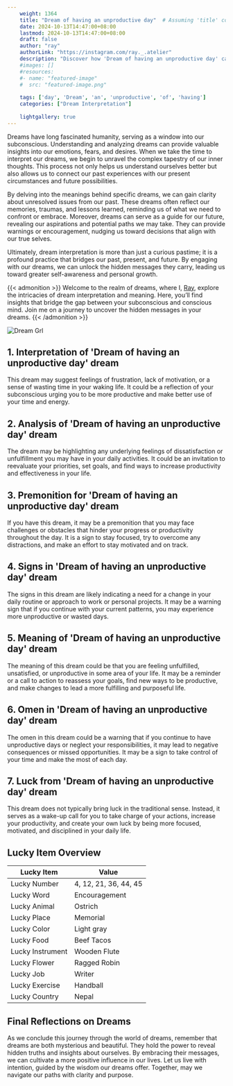 ```yaml
---
    weight: 1364
    title: "Dream of having an unproductive day"  # Assuming 'title' column exists
    date: 2024-10-13T14:47:00+08:00
    lastmod: 2024-10-13T14:47:00+08:00
    draft: false
    author: "ray"
    authorLink: "https://instagram.com/ray._.atelier"
    description: "Discover how 'Dream of having an unproductive day' can interpret your future and uncover its significant meanings in your life."
    #images: []
    #resources:
    #- name: "featured-image"
    #  src: "featured-image.png"
    
    tags: ['day', 'Dream', 'an', 'unproductive', 'of', 'having']
    categories: ["Dream Interpretation"]
    
    lightgallery: true
---
```

    
Dreams have long fascinated humanity, serving as a window into our subconscious. Understanding and analyzing dreams can provide valuable insights into our emotions, fears, and desires. When we take the time to interpret our dreams, we begin to unravel the complex tapestry of our inner thoughts. This process not only helps us understand ourselves better but also allows us to connect our past experiences with our present circumstances and future possibilities.

By delving into the meanings behind specific dreams, we can gain clarity about unresolved issues from our past. These dreams often reflect our memories, traumas, and lessons learned, reminding us of what we need to confront or embrace. Moreover, dreams can serve as a guide for our future, revealing our aspirations and potential paths we may take. They can provide warnings or encouragement, nudging us toward decisions that align with our true selves.

Ultimately, dream interpretation is more than just a curious pastime; it is a profound practice that bridges our past, present, and future. By engaging with our dreams, we can unlock the hidden messages they carry, leading us toward greater self-awareness and personal growth.

{{< admonition >}}
Welcome to the realm of dreams, where I, [Ray](https://instagram.com/ray._.atelier), explore the intricacies of dream interpretation and meaning. Here, you’ll find insights that bridge the gap between your subconscious and conscious mind. Join me on a journey to uncover the hidden messages in your dreams.
{{< /admonition >}}

![Dream Grl](https://cdn.pixabay.com/photo/2017/11/02/03/35/gothic-2910057_1280.jpg "Dream Grl")

## 1. Interpretation of 'Dream of having an unproductive day' dream
 This dream may suggest feelings of frustration, lack of motivation, or a sense of wasting time in your waking life. It could be a reflection of your subconscious urging you to be more productive and make better use of your time and energy.

## 2. Analysis of 'Dream of having an unproductive day' dream
 The dream may be highlighting any underlying feelings of dissatisfaction or unfulfillment you may have in your daily activities. It could be an invitation to reevaluate your priorities, set goals, and find ways to increase productivity and effectiveness in your life.

## 3. Premonition for 'Dream of having an unproductive day' dream
 If you have this dream, it may be a premonition that you may face challenges or obstacles that hinder your progress or productivity throughout the day. It is a sign to stay focused, try to overcome any distractions, and make an effort to stay motivated and on track.

## 4. Signs in 'Dream of having an unproductive day' dream
 The signs in this dream are likely indicating a need for a change in your daily routine or approach to work or personal projects. It may be a warning sign that if you continue with your current patterns, you may experience more unproductive or wasted days.

## 5. Meaning of 'Dream of having an unproductive day' dream
 The meaning of this dream could be that you are feeling unfulfilled, unsatisfied, or unproductive in some area of your life. It may be a reminder or a call to action to reassess your goals, find new ways to be productive, and make changes to lead a more fulfilling and purposeful life.

## 6. Omen in 'Dream of having an unproductive day' dream
 The omen in this dream could be a warning that if you continue to have unproductive days or neglect your responsibilities, it may lead to negative consequences or missed opportunities. It may be a sign to take control of your time and make the most of each day.

## 7. Luck from 'Dream of having an unproductive day' dream
 This dream does not typically bring luck in the traditional sense. Instead, it serves as a wake-up call for you to take charge of your actions, increase your productivity, and create your own luck by being more focused, motivated, and disciplined in your daily life.

## Lucky Item Overview
| Lucky Item          | Value              |
|---------------|--------------------|
| Lucky Number        | 4, 12, 21, 36, 44, 45  |
| Lucky Word          | Encouragement |
| Lucky Animal        | Ostrich |
| Lucky Place         | Memorial     |
| Lucky Color         | Light gray     |
| Lucky Food          | Beef Tacos      |
| Lucky Instrument    | Wooden Flute |
| Lucky Flower        | Ragged Robin    |
| Lucky Job           | Writer       |
| Lucky Exercise      | Handball  |
| Lucky Country       | Nepal    |


##  Final Reflections on Dreams

As we conclude this journey through the world of dreams, remember that dreams are both mysterious and beautiful. They hold the power to reveal hidden truths and insights about ourselves. By embracing their messages, we can cultivate a more positive influence in our lives. Let us live with intention, guided by the wisdom our dreams offer. Together, may we navigate our paths with clarity and purpose.

